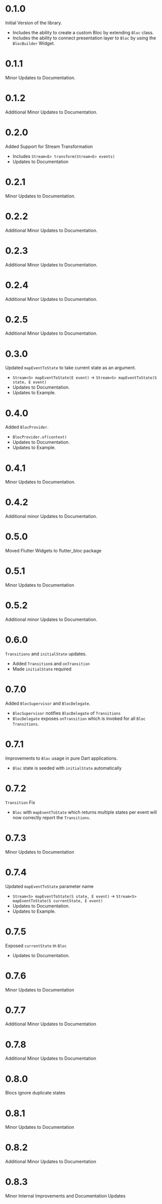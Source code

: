 # 0.1.0

Initial Version of the library.

- Includes the ability to create a custom Bloc by extending `Bloc` class.
- Includes the ability to connect presentation layer to `Bloc` by using the `BlocBuilder` Widget.

# 0.1.1

Minor Updates to Documentation.

# 0.1.2

Additional Minor Updates to Documentation.

# 0.2.0

Added Support for Stream Transformation

- Includes `Stream<E> transform(Stream<E> events)`
- Updates to Documentation

# 0.2.1

Minor Updates to Documentation.

# 0.2.2

Additional Minor Updates to Documentation.

# 0.2.3

Additional Minor Updates to Documentation.

# 0.2.4

Additional Minor Updates to Documentation.

# 0.2.5

Additional Minor Updates to Documentation.

# 0.3.0

Updated `mapEventToState` to take current state as an argument.

- `Stream<S> mapEventToState(E event)` -> `Stream<S> mapEventToState(S state, E event)`
- Updates to Documentation.
- Updates to Example.

# 0.4.0

Added `BlocProvider`.

- `BlocProvider.of(context)`
- Updates to Documentation.
- Updates to Example.

# 0.4.1

Minor Updates to Documentation.

# 0.4.2

Additional minor Updates to Documentation.

# 0.5.0

Moved Flutter Widgets to flutter_bloc package

# 0.5.1

Minor Updates to Documentation

# 0.5.2

Additional minor Updates to Documentation.

# 0.6.0

`Transitions` and `initialState` updates.

- Added `Transition`s and `onTransition`
- Made `initialState` required

# 0.7.0

Added `BlocSupervisor` and `BlocDelegate`.

- `BlocSupervisor` notifies `BlocDelegate` of `Transitions`
- `BlocDelegate` exposes `onTransition` which is invoked for all `Bloc` `Transitions`.

# 0.7.1

Improvements to `Bloc` usage in pure Dart applications.

- `Bloc` state is seeded with `initialState` automatically

# 0.7.2

`Transition` Fix

- `Bloc` with `mapEventToState` which returns multiple states per event will now correctly report the `Transitions`.

# 0.7.3

Minor Updates to Documentation

# 0.7.4

Updated `mapEventToState` parameter name

- `Stream<S> mapEventToState(S state, E event)` -> `Stream<S> mapEventToState(S currentState, E event)`
- Updates to Documentation.
- Updates to Example.

# 0.7.5

Exposed `currentState` in `Bloc`

- Updates to Documentation.

# 0.7.6

Minor Updates to Documentation

# 0.7.7

Additional Minor Updates to Documentation

# 0.7.8

Additional Minor Updates to Documentation

# 0.8.0

Blocs ignore duplicate states

# 0.8.1

Minor Updates to Documentation

# 0.8.2

Additional Minor Updates to Documentation

# 0.8.3

Minor Internal Improvements and Documentation Updates
